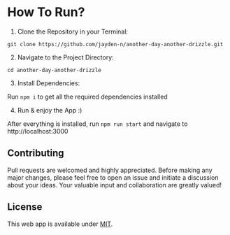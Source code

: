 
# How To Run?

1. Clone the Repository in your Terminal:

  `git clone https://github.com/jayden-n/another-day-another-drizzle.git`

2. Navigate to the Project Directory:

  `cd another-day-another-drizzle`

3. Install Dependencies:
   
  Run `npm i` to get all the required dependencies installed

4. Run & enjoy the App :)

  After everything is installed, run `npm run start` and navigate to http://localhost:3000

## Contributing

Pull requests are welcomed and highly appreciated. Before making any major changes, please feel free to open an issue and initiate a discussion about your ideas. Your valuable input and collaboration are greatly valued!

## License

This web app is available under [MIT](https://choosealicense.com/licenses/mit/).



